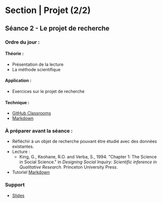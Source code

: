 # Section | Projet (2/2)
## Séance 2 - Le projet de recherche

### Ordre du jour :
#### Théorie :
- Présentation de la lecture
- La méthode scientifique

#### Application :
- Exercices sur le projet de recherche

#### Technique :
- [GitHub Classrooms](https://classroom.github.com/classrooms/71120711-methode-des-sciences-sociales)
- [Markdown](https://github.com/adam-p/markdown-here/wiki/Markdown-Cheatsheet)

### À préparer avant la séance :
- Réfléchir à un objet de recherche pouvant être étudié avec des données existantes.
- Lecture :
    - King, G., Keohane, R.O. and Verba, S., 1994. "Chapter 1: The Science in Social Science." in *Designing Social Inquiry: Scientific inference in Qualitative Research.* Princeton University Press.
- Tutoriel [Markdown](https://commonmark.org/help/tutorial/)

### Support
- [Slides](slides/semestre_01_projet_séance_02.pdf)

